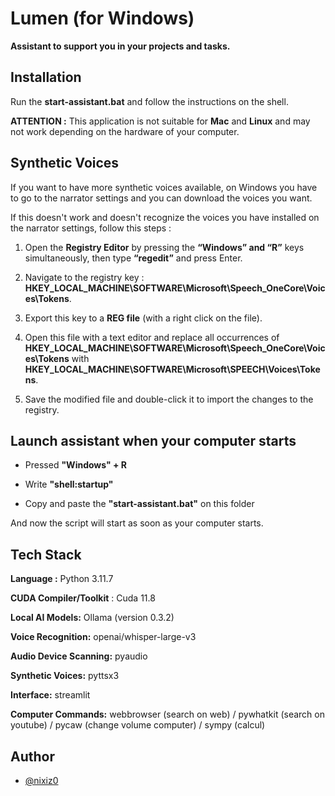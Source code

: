 
# **Lumen** (for Windows)

**Assistant to support you in your projects and tasks.**


## Installation

Run the **start-assistant.bat** and follow the instructions on the shell.

**ATTENTION :**
This application is not suitable for **Mac** and **Linux** and may not work depending on the hardware of your computer.
## Synthetic Voices

If you want to have more synthetic voices available, on Windows you have to go to the narrator settings and you can download the voices you want.

If this doesn't work and doesn't recognize the voices you have installed on the narrator settings, follow this steps :
1. Open the **Registry Editor** by pressing the **“Windows” and “R”** keys simultaneously, then type **“regedit”** and press Enter.

2. Navigate to the registry key : **HKEY_LOCAL_MACHINE\SOFTWARE\Microsoft\Speech_OneCore\Voices\Tokens**.

3. Export this key to a **REG file** (with a right click on the file).

4. Open this file with a text editor and replace all occurrences of **HKEY_LOCAL_MACHINE\SOFTWARE\Microsoft\Speech_OneCore\Voices\Tokens** 
with **HKEY_LOCAL_MACHINE\SOFTWARE\Microsoft\SPEECH\Voices\Tokens**.

5. Save the modified file and double-click it to import the changes to the registry.

## Launch assistant when your computer starts

- Pressed **"Windows" + R**

- Write **"shell:startup"**

- Copy and paste the **"start-assistant.bat"** on this folder

And now the script will start as soon as your computer starts.


## Tech Stack

**Language :** Python 3.11.7

**CUDA Compiler/Toolkit** : Cuda 11.8

**Local AI Models:** Ollama (version 0.3.2)

**Voice Recognition:** openai/whisper-large-v3

**Audio Device Scanning:** pyaudio

**Synthetic Voices:** pyttsx3

**Interface:** streamlit

**Computer Commands:** webbrowser (search on web) / pywhatkit (search on youtube) / pycaw (change volume computer) / sympy (calcul)


## Author

- [@nixiz0](https://github.com/nixiz0)
